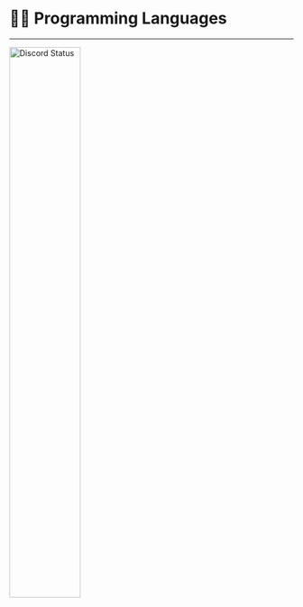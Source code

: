 <!-- --- -->


<!--  ### Visits <3<br>
  <img src="https://profile-counter.glitch.me/diveer/count.svg" />
 -->

<!-- ---  -->
# 👨‍💻 Programming Languages

<!-- <p> -->

 
 

<!--  
[<img align="left" alt="Visual Studio Code" width="26px" src="https://cdn.jsdelivr.net/gh/devicons/devicon/icons/vscode/vscode-original.svg" style="padding-right:10px;" />](https://github.com/diveer34)
[<img align="left" alt="Python" width="26px" src="https://github.com/devicons/devicon/blob/v2.15.1/icons/python/python-original.svg" style="padding-right:10px;" />](https://github.com/diveer34)
[<img align="left" alt="Lua" width="26px" src="https://github.com/devicons/devicon/blob/v2.15.1/icons/lua/lua-original-wordmark.svg" style="padding-right:10px;" />](https://github.com/diveer34)
[<img align="left" alt="PHP" width="26px" src="https://github.com/devicons/devicon/blob/master/icons/php/php-original.svg" style="padding-right:10px;" />](https://github.com/diveer34)
[<img align="left" alt="GitHub" width="26px" src="https://user-images.githubusercontent.com/3369400/139447912-e0f43f33-6d9f-45f8-be46-2df5bbc91289.png" style="padding-right:10px;" />](https://github.com/diveer34)

[<img align="left" alt="GitHub" width="26px" src="https://github.com/devicons/devicon/blob/master/icons/java/java-original.svg" style="padding-right:10px;" />](https://github.com/diveer34)
[<img align="left" alt="CSharp" width="26px" src="https://cdn.jsdelivr.net/gh/devicons/devicon/icons/csharp/csharp-original.svg" style="padding-right:10px;" />](https://github.com/diveer34)
<br />
<br /> -->



---
<a href="https://discord.com/users/619340445692067890" target="_blank">
    <img width="50%" align="left" alt="Discord Status" src="https://lanyard.cnrad.dev/api/619340445692067890">
</a>
<!--
**Yosefbesher/Yosefbesher** is a ✨ _special_ ✨ repository because its `README.md` (this file) appears on your GitHub profile.

Here are some ideas to get you started:

- 🔭 I’m currently working on ...
- 🌱 I’m currently learning ...
- 👯 I’m looking to collaborate on ...
- 🤔 I’m looking for help with ...
- 💬 Ask me about ...
- 📫 How to reach me: ...
- 😄 Pronouns: ...
- ⚡ Fun fact: ...
-->
